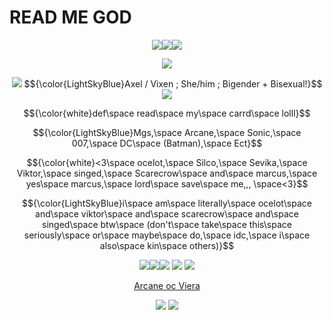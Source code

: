 # READ ME GOD

<p align="center"> <img src=https://64.media.tumblr.com/fef04d4c4b1665dc5b9e388836ac7f78/6e86c1ea1a99a4a0-5c/s250x400/25f21d95fc099da757a78f5038a5e6f2a8aea100.gif><img src=https://64.media.tumblr.com/fa787a9840c26e9d280e7f72fb2e540b/ef52e834644ced43-ee/s250x400/1b0787c528690836edfa9f7faf1c826a08385eeb.gif><img src=https://cdn.discordapp.com/attachments/843985654463332395/1319113723775942749/blinkiesCafe-O0.gif?ex=6764c7e3&is=67637663&hm=22353243b57bfb7664e4f77b3074646f50beb679c02da874ffeb3b7c5137a67e&></p>

<p align="center"> <img src=https://64.media.tumblr.com/5e48c4a0b5bf02cd3993ea08f0ee4f43/0dbd1c76470c6a70-ab/s640x960/9265e9ab13bf73e861cf925c764085d0c6e31233.gifv> </p>

<p align="center"> <img src=https://64.media.tumblr.com/5dbdd69e1a681f14a483b4098da5548e/6e86c1ea1a99a4a0-5b/s250x400/14fe77e93818aede117a8b8f89481e853f2d37a3.gifv> $${\color{LightSkyBlue}Axel / Vixen ; She/him ; Bigender + Bisexual!}$$ <img src=https://64.media.tumblr.com/0dea7b45d8c0b714265531c6b2b1644f/6e86c1ea1a99a4a0-b3/s250x400/23b62945d59135814554d26aae84d26a626bb615.gifv> </p>

<p align="center"> $${\color{white}def\space read\space my\space carrd\space lolll}$$ </p>

<p align="center">$${\color{LightSkyBlue}Mgs,\space Arcane,\space Sonic,\space 007,\space DC\space (Batman),\space Ect}$$</p>

<p align="center">$${\color{white}<3\space ocelot,\space Silco,\space Sevika,\space Viktor,\space singed,\space Scarecrow\space and\space marcus,\space yes\space marcus,\space lord\space save\space me,,, \space<3}$$ </p>

<p align="center">$${\color{LightSkyBlue}i\space am\space literally\space ocelot\space and\space viktor\space and\space scarecrow\space and\space singed\space btw\space (don't\space take\space this\space seriously\space or\space maybe\space do,\space idc,\space i\space also\space kin\space others)}$$</p>

<p align="center"> <img src=https://64.media.tumblr.com/7e407f272792dabee8db5363493affe9/6e86c1ea1a99a4a0-95/s100x200/8710ceaec90864fcd99803aba0bc31e50bce62f7.gifv><img src=https://64.media.tumblr.com/8c8c6e08280e3d040f593403c1182fe3/6e86c1ea1a99a4a0-e9/s100x200/1d428d30af3790aec12e3937002830d1c7ca103c.gif><img src=https://cdn.discordapp.com/attachments/843985654463332395/1314054244713762836/cf9795a0-7c21-4e0a-a62b-792e84f37d79.gif?ex=6759a021&is=67584ea1&hm=4a0a221a1d9f768232718b3af1627697e4db3105a0e2795d72a142c7ae8aa2db&> <img src=https://64.media.tumblr.com/c50a4fa2779fde418e9fa74855979d93/6e86c1ea1a99a4a0-58/s100x200/359d52d81f99db59f81ddea99fcd2f5d6563f3ff.gifv> <img src=https://64.media.tumblr.com/a73c5727ae9ab04801a11b61667d17a0/6e86c1ea1a99a4a0-aa/s100x200/ee3c2f103e5708847d92b47fe856ac3e397f5f3c.gifv> </p>

<div align="center">

[Arcane oc Viera](https://unvale.io/character/0ce8f408-5762-4f28-ad8c-45f170c3f612)
</div>

<p align="center"> <img src=https://i.pinimg.com/736x/90/4b/51/904b513dc96dcc43a3c2f692da302456.jpg>
<img src=https://64.media.tumblr.com/5e48c4a0b5bf02cd3993ea08f0ee4f43/0dbd1c76470c6a70-ab/s640x960/9265e9ab13bf73e861cf925c764085d0c6e31233.gifv> </p>
